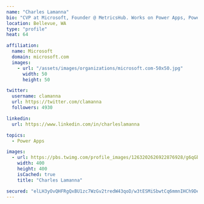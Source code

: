 ```yaml
---
name: "Charles Lamanna"
bio: "CVP at Microsoft, Founder @ MetricsHub. Works on Power Apps, Power Automate, Power Virtual Agent, Common Data Service and Dynamics 365."
location: Bellevue, WA
type: "profile"
heat: 64

affiliation:
  name: Microsoft
  domain: microsoft.com
  images:
    - url: "/assets/images/organizations/microsoft.com-50x50.jpg"
      width: 50
      height: 50

twitter:
  username: clamanna
  url: https://twitter.com/clamanna
  followers: 4930

linkedin:
  url: https://www.linkedin.com/in/charleslamanna

topics:
  - Power Apps

images:
  - url: https://pbs.twimg.com/profile_images/1263202626922876928/g6qGbHZ-_400x400.jpg
    width: 400
    height: 400
    isCached: true
    title: "Charles Lamanna"

secured: "elLH3yOvQHFRgQxBU1zc7WzGv2tredW43qoD/w3tESMiSbwtCq6mmnIHCh9DeE1eVaeOMquV7iy5cUTwQsWlejebs3k8/fOmqvEmmFIzEqnmvKlq1Kx99RmS+mV6qRo5ulDyzt3YcSHy6S25Fh8lRCdjmA1uAiGHK6ikKMBSJu+YG05FZ9XjlPuJcqFZbC/F4AT0OCTLqJAXFihdguSnHh/v5isQxW9PICqzhImyDYp5JkJjKpIz2qoeNY3QcMUW6hs17OKeUJ2mH2nDwneG5SS+lFH8hqW18pPpRQ/RbZXjacSjHwsVjIs8hO7+BNXuoRMYgonAspIi8fUgO2UYadw3n4WEfWBVBsYtGWG+K188u1a8rdkTfVeHgogr8CyA6/bPVBt9m262S14Kh1PcwTy8VxGzI0wJ6vwjXLxQTFY=;o2ARMKbMtO7P6lUGmXXgZw=="
---
```


